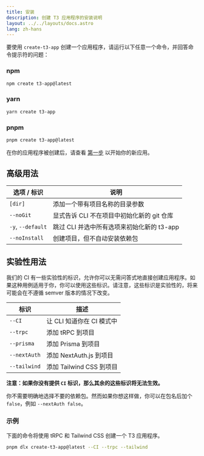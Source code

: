 ```yaml
---
title: 安装
description: 创建 T3 应用程序的安装说明
layout: ../../layouts/docs.astro
lang: zh-hans
---
```


要使用 `create-t3-app` 创建一个应用程序，请运行以下任意一个命令，并回答命令提示符的问题：

### npm

```bash
npm create t3-app@latest
```

### yarn

```bash
yarn create t3-app
```

### pnpm

```bash
pnpm create t3-app@latest
```

在你的应用程序被创建后，请查看 [第一步](/zh-hans/usage/first-steps) 以开始你的新应用。

## 高级用法

| 选项 / 标识       | 说明                                       |
| ----------------- | ------------------------------------------ |
| `[dir]`           | 添加一个带有项目名称的目录参数             |
| `--noGit`         | 显式告诉 CLI 不在项目中初始化新的 git 仓库 |
| `-y`, `--default` | 跳过 CLI 并选中所有选项来初始化新的 t3-app |
| `--noInstall`     | 创建项目，但不自动安装依赖包               |

## 实验性用法

我们的 CI 有一些实验性的标识，允许你可以无需问答式地直接创建应用程序。如果这种用例适用于你，你可以使用这些标识。请注意，这些标识是实验性的，将来可能会在不遵循 semver 版本的情况下改变。

| 标识         | 描述                      |
| ------------ | ------------------------- |
| `--CI`       | 让 CLI 知道你在 CI 模式中 |
| `--trpc`     | 添加 tRPC 到项目          |
| `--prisma`   | 添加 Prisma 到项目        |
| `--nextAuth` | 添加 NextAuth.js 到项目   |
| `--tailwind` | 添加 Tailwind CSS 到项目  |

**注意：如果你没有提供 `CI` 标识，那么其余的这些标识将无法生效。**

你不需要明确地选择不要的依赖包。然而如果你想这样做，你可以在包名后加个 `false`，例如 `--nextAuth false`。

### 示例

下面的命令将使用 tRPC 和 Tailwind CSS 创建一个 T3 应用程序。

```bash
pnpm dlx create-t3-app@latest --CI --trpc --tailwind
```
